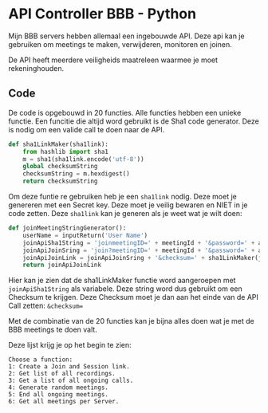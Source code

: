 # API Controller BBB - Python
Mijn BBB servers hebben allemaal een ingebouwde API. Deze api kan je gebruiken om meetings te maken, verwijderen, monitoren en joinen. 

De API heeft meerdere veiligheids maatreleen waarmee je moet rekeninghouden.

## Code
De code is opgebouwd in 20 functies. Alle functies hebben een unieke functie. 
Een funcitie die altijd word gebruikt is de Sha1 code generator. Deze is nodig om een valide call te doen naar de API.

```Python
def sha1LinkMaker(sha1link):
    from hashlib import sha1
    m = sha1(sha1link.encode('utf-8'))
    global checksumString
    checksumString = m.hexdigest()
    return checksumString
```
Om deze funtie re gebruiken heb je een ``sha1link`` nodig. Deze moet je genereren met een Secret key. Deze moet je veilig bewaren en NIET in je code zetten.
Deze ``sha1link`` kan je generen als je weet wat je wilt doen:

```Python
def joinMeetingStringGenerator():
    userName = inputReturn('User Name')
    joinApiSha1String = 'joinmeetingID=' + meetingId + '&password=' + atendeePass + '&fullName=' + userName + getSharedSecret()
    joinApiJoinSring = 'join?meetingID=' + meetingId + '&password=' + atendeePass + '&fullName=' + userName
    joinApiJoinLink = joinApiJoinSring + '&checksum=' + sha1LinkMaker(joinApiSha1String)
    return joinApiJoinLink
```
Hier kan je zien dat de sha1LinkMaker functie word aangeroepen met ``joinApiSha1String`` als variabele. Deze string word dus gebruikt om een Checksum te krijgen. Deze Checksum moet je dan aan het einde van de API Call zetten: ``&checksum=`` 

Met de combinatie van de 20 functies kan je bijna alles doen wat je met de BBB meetings te doen valt.

Deze lijst krijg je op het begin te zien:
```
Choose a function:
1: Create a Join and Session link.
2: Get list of all recordings.
3: Get a list of all ongoing calls.
4: Generate random meetings.
5: End all ongoing meetings.
6: Get all meetings per Server.
```
